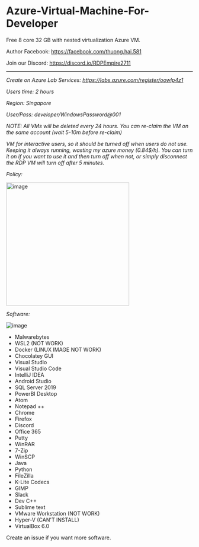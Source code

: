 # Azure-Virtual-Machine-For-Developer
Free 8 core 32 GB with nested virtualization Azure VM.

Author Facebook: https://facebook.com/thuong.hai.581

Join our Discord: https://discord.io/RDPEmpire2711

----------------------------------------------------------------------------------------------------------------------

*Create on Azure Lab Services: https://labs.azure.com/register/oowlp4z1*

*Users time: 2 hours*

*Region: Singapore*

*User/Pass: developer/WindowsPassword@001*

*NOTE: All VMs will be deleted every 24 hours. You can re-claim the VM on the same account (wait 5-10m before re-claim)*

*VM for interactive users, so it should be turned off when users do not use. Keeping it always running, wasting my azure money (0.84$/h). You can turn it on if you want to use it and then turn off when not, or simply disconnect the RDP VM will turn off after 5 minutes.*

*Policy:*

<img width="332" alt="image" src="https://user-images.githubusercontent.com/58414694/194628058-7912a464-aa69-4a83-8217-57807bd8dd22.png">


*Software:*

![image](https://user-images.githubusercontent.com/58414694/194711666-f16a48b5-d392-4723-87ae-2377a3900a93.png)

- Malwarebytes
- WSL2 (NOT WORK)
- Docker (LINUX IMAGE NOT WORK)
- Chocolatey GUI
- Visual Studio
- Visual Studio Code
- IntelliJ IDEA
- Android Studio
- SQL Server 2019
- PowerBI Desktop
- Atom
- Notepad ++
- Chrome
- Firefox
- Discord
- Office 365
- Putty
- WinRAR
- 7-Zip
- WinSCP
- Java
- Python
- FileZilla
- K-Lite Codecs
- GIMP
- Slack
- Dev C++
- Sublime text
- VMware Workstation (NOT WORK)
- Hyper-V (CAN'T INSTALL)
- VirtualBox 6.0

Create an issue if you want more software.
